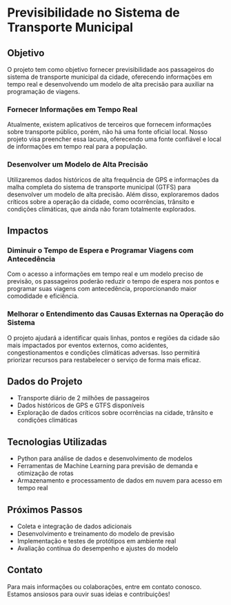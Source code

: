 # Previsibilidade no Sistema de Transporte Municipal

## Objetivo

O projeto tem como objetivo fornecer previsibilidade aos passageiros do sistema de transporte municipal da cidade, oferecendo informações em tempo real e desenvolvendo um modelo de alta precisão para auxiliar na programação de viagens.

### Fornecer Informações em Tempo Real

Atualmente, existem aplicativos de terceiros que fornecem informações sobre transporte público, porém, não há uma fonte oficial local. Nosso projeto visa preencher essa lacuna, oferecendo uma fonte confiável e local de informações em tempo real para a população.

### Desenvolver um Modelo de Alta Precisão

Utilizaremos dados históricos de alta frequência de GPS e informações da malha completa do sistema de transporte municipal (GTFS) para desenvolver um modelo de alta precisão. Além disso, exploraremos dados críticos sobre a operação da cidade, como ocorrências, trânsito e condições climáticas, que ainda não foram totalmente explorados.

## Impactos

### Diminuir o Tempo de Espera e Programar Viagens com Antecedência

Com o acesso a informações em tempo real e um modelo preciso de previsão, os passageiros poderão reduzir o tempo de espera nos pontos e programar suas viagens com antecedência, proporcionando maior comodidade e eficiência.

### Melhorar o Entendimento das Causas Externas na Operação do Sistema

O projeto ajudará a identificar quais linhas, pontos e regiões da cidade são mais impactados por eventos externos, como acidentes, congestionamentos e condições climáticas adversas. Isso permitirá priorizar recursos para restabelecer o serviço de forma mais eficaz.

## Dados do Projeto

- Transporte diário de 2 milhões de passageiros
- Dados históricos de GPS e GTFS disponíveis
- Exploração de dados críticos sobre ocorrências na cidade, trânsito e condições climáticas

## Tecnologias Utilizadas

- Python para análise de dados e desenvolvimento de modelos
- Ferramentas de Machine Learning para previsão de demanda e otimização de rotas
- Armazenamento e processamento de dados em nuvem para acesso em tempo real

## Próximos Passos

- Coleta e integração de dados adicionais
- Desenvolvimento e treinamento do modelo de previsão
- Implementação e testes de protótipos em ambiente real
- Avaliação contínua do desempenho e ajustes do modelo

## Contato

Para mais informações ou colaborações, entre em contato conosco. Estamos ansiosos para ouvir suas ideias e contribuições!
